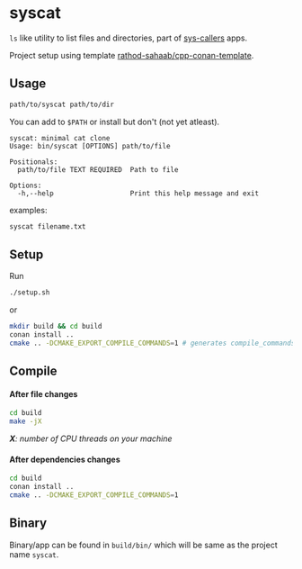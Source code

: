 # syscat

`ls` like utility to list files and directories, part of [sys-callers](https://github.com/rathod-sahaab/sys-callers) apps.

Project setup using template [rathod-sahaab/cpp-conan-template](https://github.com/rathod-sahaab/cpp-conan-template).

## Usage

```sh
path/to/syscat path/to/dir
```

You can add to `$PATH` or install but don't (not yet atleast).

```
syscat: minimal cat clone
Usage: bin/syscat [OPTIONS] path/to/file

Positionals:
  path/to/file TEXT REQUIRED  Path to file

Options:
  -h,--help                   Print this help message and exit
```

examples:

```sh
syscat filename.txt
```

## Setup

Run

```sh
./setup.sh
```

or

```sh
mkdir build && cd build
conan install ..
cmake .. -DCMAKE_EXPORT_COMPILE_COMMANDS=1 # generates compile_commands.json
```

## Compile

#### After file changes

```sh
cd build
make -jX
```

_**X**: number of CPU threads on your machine_

#### After dependencies changes

```sh
cd build
conan install ..
cmake .. -DCMAKE_EXPORT_COMPILE_COMMANDS=1
```

## Binary

Binary/app can be found in `build/bin/` which will be same as the project name `syscat`.
